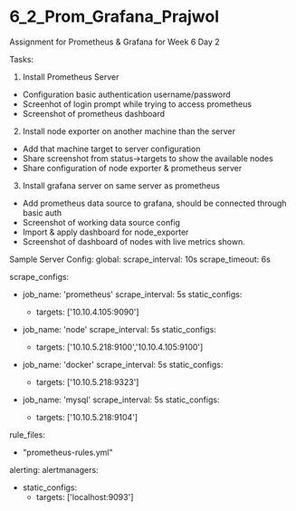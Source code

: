 # 6_2_Prom_Grafana_Prajwol
Assignment for Prometheus &amp; Grafana for Week 6 Day 2

Tasks:

1. Install Prometheus Server
- Configuration basic authentication username/password
- Screenhot of login prompt while trying to access prometheus
- Screenshot of prometheus dashboard

2. Install node exporter on another machine than the server
- Add that machine target to server configuration
- Share screenshot from status->targets to show the available nodes
- Share configuration of node exporter & prometheus server

3. Install grafana server on same server as prometheus 
- Add prometheus data source to grafana, should be connected through basic auth
- Screenshot of working data source config
- Import & apply dashboard for node_exporter
- Screenshot of dashboard of nodes with live metrics shown.

Sample Server Config:
global:
  scrape_interval: 10s
  scrape_timeout: 6s

scrape_configs:
  - job_name: 'prometheus'
    scrape_interval: 5s
    static_configs:
      - targets: ['10.10.4.105:9090']

  - job_name: 'node'
    scrape_interval: 5s
    static_configs:
      - targets: ['10.10.5.218:9100','10.10.4.105:9100']

  - job_name: 'docker'
    scrape_interval: 5s
    static_configs:
      - targets: ['10.10.5.218:9323']

  - job_name: 'mysql'
    scrape_interval: 5s
    static_configs:
      - targets: ['10.10.5.218:9104']

rule_files:
  - "prometheus-rules.yml"

alerting:
  alertmanagers:
  - static_configs:
    - targets: ['localhost:9093']


